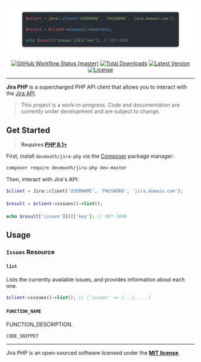 <p align="center">
    <img src="https://raw.githubusercontent.com/devmoath/jira-php/master/art/example.png" width="1000" alt="Jira PHP">
    <p align="center">
        <a href="https://github.com/devmoath/jira-php/actions"><img alt="GitHub Workflow Status (master)" src="https://img.shields.io/github/workflow/status/devmoath/jira-php/Tests/master"></a>
        <a href="https://packagist.org/packages/devmoath/jira-php"><img alt="Total Downloads" src="https://img.shields.io/packagist/dt/devmoath/jira-php"></a>
        <a href="https://packagist.org/packages/devmoath/jira-php"><img alt="Latest Version" src="https://img.shields.io/packagist/v/devmoath/jira-php"></a>
        <a href="https://packagist.org/packages/devmoath/jira-php"><img alt="License" src="https://img.shields.io/github/license/devmoath/jira-php"></a>
    </p>
</p>

------

**Jira PHP** is a supercharged PHP API client that allows you to interact with the [Jira API](https://docs.atlassian.com/software/jira/docs/api/REST/8.0.0).

> This project is a work-in-progress. Code and documentation are currently under development and are subject to change.

## Get Started

> **Requires [PHP 8.1+](https://php.net/releases/)**

First, install `devmoath/jira-php` via the [Composer](https://getcomposer.org/) package manager:

```bash
composer require devmoath/jira-php dev-master
```

Then, interact with Jira's API:

```php
$client = Jira::client('USERNAME', 'PASSWORD', 'jira.domain.com');

$result = $client->issues()->list();

echo $result['issues'][0]['key']; // KEY-1000
```

## Usage

### `Issues` Resource

#### `list`

Lists the currently available issues, and provides information about each one.

```php
$client->issues()->list(); // ['issues' => [...], ...]
```

#### `FUNCTION_NAME`

FUNCTION_DESCRIPTION.

```PROPPLEY_PHP
CODE_SNIPPET
```

---

Jira PHP is an open-sourced software licensed under the **[MIT license](https://opensource.org/licenses/MIT)**.
